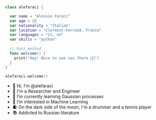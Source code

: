 ```swift
class alefaraci {

  var name = "Alessio Faraci"
  var age = 28
  var nationality = "Italian"
  var location = "Clermont-Ferrand, France"
  var languages = "it, en"
  var skills = "python"
  
  // host method
  func welcome() {
    print("Hey! Nice to see vou there 👋😊")
  }
}

alefaraci.welcome()
```

- 👋   Hi, I’m @alefaraci
- 🤖  I'm a Researcher and Engineer
- 🌱  I’m currently learning Gaussian processes
- 👀  I’m interested in Machine Learning
- 🌒  On the dark side of the moon, I'm a drummer and a tennis player
- 📚  Addicted to Russian literature


<!---
alefaraci/alefaraci is a ✨ special ✨ repository because its `README.md` (this file) appears on your GitHub profile.
You can click the Preview link to take a look at your changes.
--->
